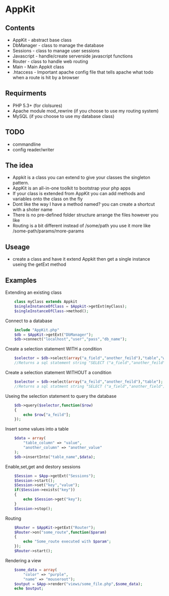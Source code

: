 AppKit
======

## Contents
+	AppKit - abstract base class
+	DbManager - class to manage the database
+	Sessions - class to manage user sessions
+	Javascript - handle/create serverside javascript functions
+	Router - class to handle web routing
+	Main - Main Appkit class
+	.htaccess - Important apache config file that tells apache what todo when a route is hit by a browser

## Requirments
+	PHP 5.3+ (for clolsures)
+	Apache module mod_rewrire (if you choose to use my routing system)
+	MySQL (if you choose to use my database class)

## TODO
+	commandline
+	config reader/writer	

## The idea
+	Appkit is a class you can extend to give
	your classes the singleton pattern.
+	AppKit is an all-in-one toolkit to bootstrap your php apps
+	If your class is extended from AppKit you can add methods and variables onto the class on the fly
+	Dont like the way I have a method named? you can create a shortcut with a shoter name
+	There is no pre-defined folder structure arrange the files however you like
+	Routing is a bit different instead of /some/path you use it more like /some-path/params/more-params
	
## Useage
+	create a class and have it extend Appkit
	then get a single instance useing the getExt method
	
## Examples

Extending an existing class
```php
	class myClass extends Appkit
	$singleInstanceOfClass = $Appkit->getExt(myClass);
	$singleInstanceOfClass->method();
```
Connect to a database
```php
	include "AppKit.php"
	$db = $AppKit->getExt("DbManager");
	$db->connect("localhost","user","pass","db_name");
```
Create a selection statement WITH a condition
```php
	$selector = $db->select(array("a_field","another_feild"),"table","where_clause");
	//Returns a sql statement string "SELECT ("a_field","another_feild") FROM "table" WHERE where_clause"
```
Create a selection statement WITHOUT a condition
```php
	$selector = $db->select(array("a_feild","another_feild"),"table");
	//Returns a sql statment string "SELECT ("a_field","another_field") FROM "table"
```

Useing the selection statement to query the database
```php
	$db->query($selector,function($row)
	{
		echo $row["a_feild"];
	});
```

Insert some values into a table
```php
	$data = array(
		"table_column" => "value",
		"another_column" => "another_value"
	);
	$db->insertInto("table_name",$data);
```
Enable,set,get and destory sessions
```php
	$Session = $App->getExt("Sessions");
	$Session->start();
	$Session->set("key","value");
	if($Session->exists("key"))
	{
		echo $Session->get("key");
	}
	$Session->stop();
```
Routing
```php
	$Router = $AppKit->getExt("Router");
	$Router->on("some_route",function($param)
	{
		echo "Some_route executed with $param";
	});
	$Router->start();
```
Rendering a view
```php
	$some_data = array(
		"color" => "purple",
		"name" => "mouseroot");
	$output = $App->render("views/some_file.php",$some_data);
	echo $output;
```
